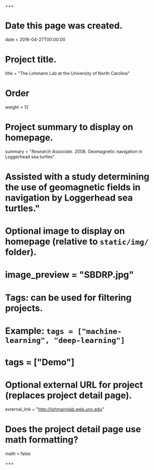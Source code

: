 +++
# Date this page was created.
date = 2016-04-27T00:00:00

# Project title.
title = "The Lohmann Lab at the University of North Carolina"

# Order 
weight = 12

# Project summary to display on homepage.
summary = "*Research Associate*. 2008. Geomagnetic navigation in Loggerhead sea turtles"
# Assisted with a study determining the use of geomagnetic fields in navigation by Loggerhead sea turtles."

# Optional image to display on homepage (relative to `static/img/` folder).
# image_preview = "SBDRP.jpg"

# Tags: can be used for filtering projects.
# Example: `tags = ["machine-learning", "deep-learning"]`
# tags = ["Demo"]

# Optional external URL for project (replaces project detail page).
external_link = "http://lohmannlab.web.unc.edu"

# Does the project detail page use math formatting?
math = false

+++

